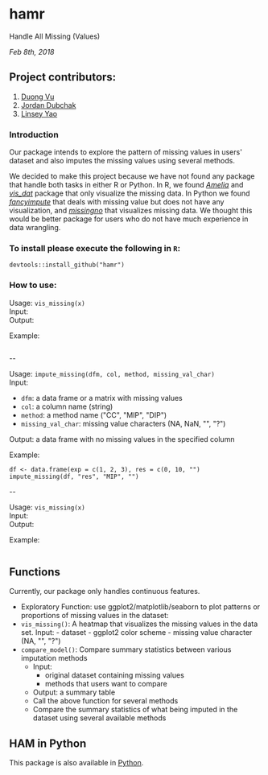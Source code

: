# hamr

Handle All Missing (Values) 

*Feb 8th, 2018*

## Project contributors:

1. [Duong Vu](https://github.com/DuongVu39)
2. [Jordan Dubchak](https://github.com/jdubchak)
3. [Linsey Yao](https://github.com/yllz)

### Introduction

Our package intends to explore the pattern of missing values in users' dataset and also imputes the missing values using several methods. 

We decided to make this project because we have not found any package that handle both tasks in either R or Python. In R, we found *[Amelia](https://cran.r-project.org/web/packages/Amelia/Amelia.pdf)* and *[vis_dat](https://cran.r-project.org/web/packages/visdat/visdat.pdf)* package that only visualize the missing data. In Python we found *[fancyimpute](https://pypi.python.org/pypi/fancyimpute)* that deals with missing value but does not have any visualization, and *[missingno](https://github.com/ResidentMario/missingno)* that visualizes missing data. We thought this would be better package for users who do not have much experience in data wrangling.

### To install please execute the following in `R`:

`devtools::install_github("hamr")`

### How to use:

Usage: `vis_missing(x)`  
Input:   
Output: 

Example:

```

```

--

Usage: `impute_missing(dfm, col, method, missing_val_char)`  
Input: 

- `dfm`: a data frame or a matrix with missing values
- `col`: a column name (string)
- `method`: a method name ("CC", "MIP", "DIP")
- `missing_val_char`: missing value characters (NA, NaN, "", "?")

Output: a data frame with no missing values in the specified column

Example:

```
df <- data.frame(exp = c(1, 2, 3), res = c(0, 10, "")
impute_missing(df, "res", "MIP", "")
```

--

Usage: `vis_missing(x)`  
Input:   
Output: 

Example:

```

```


## Functions

Currently, our package only handles continuous features.

- Exploratory Function: use ggplot2/matplotlib/seaborn to plot patterns or proportions of missing values in the dataset:
- `vis_missing()`: A heatmap that visualizes the missing values in the data set.
    Input:
        - dataset
        - ggplot2 color scheme
        - missing value character (NA, "", "?")
- `compare_model()`: Compare summary statistics between various imputation methods
    - Input: 
      - original dataset containing missing values 
      - methods that users want to compare
    - Output: a summary table
    - Call the above function for several methods
    - Compare the summary statistics of what being imputed in the dataset using several available methods

## HAM in Python 
This package is also available in [Python](https://github.com/UBC-MDS/HAM_Python). 

